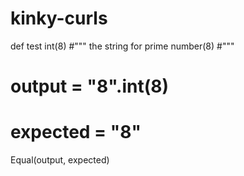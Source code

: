 # kinky-curls

def test int(8)
#"""
the string for prime number(8)
#"""
# output = "8".int(8)
# expected = "8"
Equal(output, expected)
